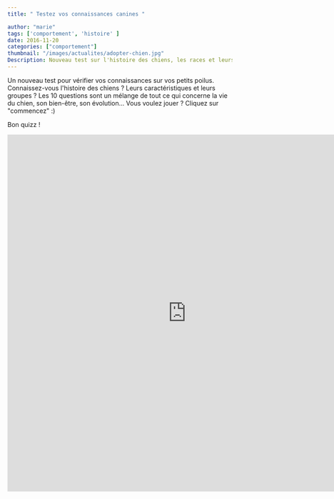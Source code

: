 ```yaml
---
title: " Testez vos connaissances canines "

author: "marie"
tags: ['comportement', 'histoire' ]
date: 2016-11-20
categories: ["comportement"]
thumbnail: "/images/actualites/adopter-chien.jpg"
Description: Nouveau test sur l'histoire des chiens, les races et leurs caractéritiques....  "
---
```

Un nouveau test pour vérifier vos connaissances sur vos petits poilus. Connaissez-vous l'histoire des chiens ? Leurs caractéristiques et leurs groupes ? Les 10 questions sont un mélange de tout ce qui concerne la vie du chien, son bien-être, son évolution...
                                               Vous voulez jouer ? Cliquez sur "commencez" :)


Bon quizz !




<link rel="stylesheet" type="text/css" href="https://www.tryinteract.com/css/interact.css">
<iframe src="https://quiz.tryinteract.com/#/58318c78fe17501200b8dae3" class="interact-embed" width="800" height="800" frameborder="0"></iframe>